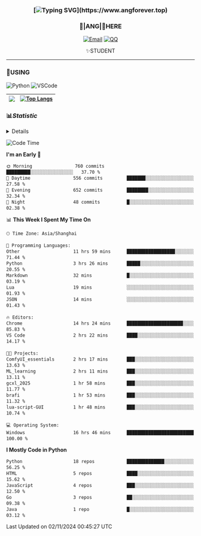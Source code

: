 <div align="center">


### [![Typing SVG](https://readme-typing-svg.herokuapp.com?size=25&duration=2500&color=8C43EA&vCenter=true&width=200&height=40&lines=%F0%9F%8C%B1ANGJustinl%F0%9F%8C%B1+!)](https://www.angforever.top)


### 🥛|**ANG**|🥛HERE



[![Email](https://img.shields.io/badge/Email-ANGJustin@mail.angforever.top-6A5ACD?style=flat-square&logoColor=fff)](mailto:ANGJustinl@163.com)
[![QQ](https://img.shields.io/badge/QQ-77139032-98FB98?style=flat-square&logoColor=fff)](https://qm.qq.com/cgi-bin/qm/qr?k=mcs-cON_aPNfc3hO8-H7lWJHDX-5nKr7&noverify=0)




✨STUDENT 

</div>

---

### 🎨USING

![Python](https://img.shields.io/badge/-Python-blue?style=flat-square&logo=Python&logoColor=fff)
![VSCode](https://img.shields.io/badge/-VSCode-blue?style=flat-square&logo=visualstudiocode&logoColor=fff)



|<img align="right" src="https://github-readme-stats.vercel.app/api?username=ANGJustinl&rank_icon=github&count_private=true&show_icons=true&hide_border=true&bg_color=15,f2f7fd,E0EAFC" />| [![Top Langs](https://github-readme-stats.vercel.app/api/top-langs/?username=angjustinl&hide=javascript,html,css)](https://github.com/angjustinl)|
|---|---|




### 📊*Statistic* 

<details>

<p align="center">
   <img src="github-metrics.svg" alt="typing-svg">
</p>

[![Github activity graph](https://github-readme-activity-graph.angforever.top/graph?username=ANGJustinl&theme=dracula)](https://github.com/ANGJustinl/ANGJustinl)
![image](https://github.com/ANGJustinl/ANGJustinl/assets/96008766/f6c957b8-b907-482a-8804-4c1f944d4b60)
</details>

<!--START_SECTION:waka-->
![Code Time](http://img.shields.io/badge/Code%20Time-384%20hrs%2043%20mins-blue)

**I'm an Early 🐤** 

```text
🌞 Morning                760 commits         █████████░░░░░░░░░░░░░░░░   37.70 % 
🌆 Daytime                556 commits         ███████░░░░░░░░░░░░░░░░░░   27.58 % 
🌃 Evening                652 commits         ████████░░░░░░░░░░░░░░░░░   32.34 % 
🌙 Night                  48 commits          █░░░░░░░░░░░░░░░░░░░░░░░░   02.38 % 
```


📊 **This Week I Spent My Time On** 

```text
🕑︎ Time Zone: Asia/Shanghai

💬 Programming Languages: 
Other                    11 hrs 59 mins      ██████████████████░░░░░░░   71.44 % 
Python                   3 hrs 26 mins       █████░░░░░░░░░░░░░░░░░░░░   20.55 % 
Markdown                 32 mins             █░░░░░░░░░░░░░░░░░░░░░░░░   03.19 % 
Lua                      19 mins             ░░░░░░░░░░░░░░░░░░░░░░░░░   01.93 % 
JSON                     14 mins             ░░░░░░░░░░░░░░░░░░░░░░░░░   01.43 % 

🔥 Editors: 
Chrome                   14 hrs 24 mins      █████████████████████░░░░   85.83 % 
VS Code                  2 hrs 22 mins       ████░░░░░░░░░░░░░░░░░░░░░   14.17 % 

🐱‍💻 Projects: 
ComfyUI_essentials       2 hrs 17 mins       ███░░░░░░░░░░░░░░░░░░░░░░   13.63 % 
ML_learning              2 hrs 11 mins       ███░░░░░░░░░░░░░░░░░░░░░░   13.11 % 
gcxl_2025                1 hr 58 mins        ███░░░░░░░░░░░░░░░░░░░░░░   11.77 % 
brafi                    1 hr 53 mins        ███░░░░░░░░░░░░░░░░░░░░░░   11.32 % 
lua-script-GUI           1 hr 48 mins        ███░░░░░░░░░░░░░░░░░░░░░░   10.74 % 

💻 Operating System: 
Windows                  16 hrs 46 mins      █████████████████████████   100.00 % 
```

**I Mostly Code in Python** 

```text
Python                   18 repos            ██████████████░░░░░░░░░░░   56.25 % 
HTML                     5 repos             ████░░░░░░░░░░░░░░░░░░░░░   15.62 % 
JavaScript               4 repos             ███░░░░░░░░░░░░░░░░░░░░░░   12.50 % 
Go                       3 repos             ██░░░░░░░░░░░░░░░░░░░░░░░   09.38 % 
Java                     1 repo              █░░░░░░░░░░░░░░░░░░░░░░░░   03.12 % 
```




 Last Updated on 02/11/2024 00:45:27 UTC
<!--END_SECTION:waka-->
